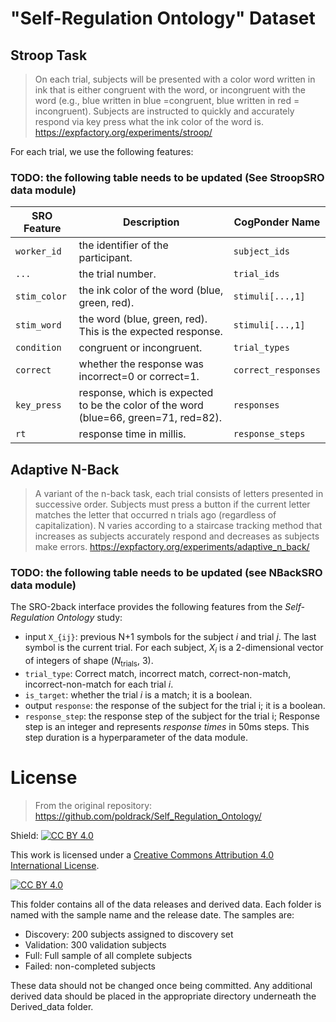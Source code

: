 
# "Self-Regulation Ontology" Dataset

## Stroop Task

> On each trial, subjects will be presented with a color word written in ink that is either congruent with the word, or incongruent with the word (e.g., blue written in blue =congruent, blue written in red = incongruent). Subjects are instructed to quickly and accurately respond via key press what the ink color of the word is.
https://expfactory.org/experiments/stroop/


For each trial, we use the following features:

### TODO: the following table needs to be updated (See StroopSRO data module)

SRO Feature | Description | CogPonder Name
---|---|---|
`worker_id` | the identifier of the participant. | `subject_ids`
`...` | the trial number. | `trial_ids`
`stim_color` | the ink color of the word (blue, green, red). | `stimuli[...,1]`
`stim_word` | the word (blue, green, red). This is the expected response. | `stimuli[...,1]`
`condition` | congruent or incongruent. | `trial_types`
`correct` | whether the response was incorrect=0 or correct=1. | `correct_responses`
`key_press` | response, which is expected to be the color of the word (blue=66, green=71, red=82). | `responses`
`rt` | response time in millis. | `response_steps`



## Adaptive N-Back

> A variant of the n-back task, each trial consists of letters presented in successive order. Subjects must press a button if the current letter matches the letter that occurred n trials ago (regardless of capitalization). N varies according to a staircase tracking method that increases as subjects accurately respond and decreases as subjects make errors. https://expfactory.org/experiments/adaptive_n_back/

### TODO: the following table needs to be updated (see NBackSRO data module)

The SRO-2back interface provides the following features from the *Self-Regulation Ontology* study:

- input `X_{ij}`: previous N+1 symbols for the subject $i$ and trial $j$. The last symbol is the current trial. For each subject, $X_i$ is a 2-dimensional vector of integers of shape ($N_{\text{trials}}$, 3).
- `trial_type`: Correct match, incorrect match, correct-non-match, incorrect-non-match for each trial $i$.
- `is_target`: whether the trial $i$ is a match; it is a boolean.
- output `response`: the response of the subject for the trial i; it is a boolean.
- `response_step`: the response step of the subject for the trial i; Response step is an integer and represents *response times* in 50ms steps. This step duration is a hyperparameter of the data module.

# License

> From the original repository: https://github.com/poldrack/Self_Regulation_Ontology/

Shield: [![CC BY 4.0][cc-by-shield]][cc-by]

This work is licensed under a
[Creative Commons Attribution 4.0 International License][cc-by].

[![CC BY 4.0][cc-by-image]][cc-by]

[cc-by]: http://creativecommons.org/licenses/by/4.0/
[cc-by-image]: https://i.creativecommons.org/l/by/4.0/88x31.png
[cc-by-shield]: https://img.shields.io/badge/License-CC%20BY%204.0-lightgrey.svg


This folder contains all of the data releases and derived data. 
Each folder is named with the sample name and the release date. The samples are:
* Discovery: 200 subjects assigned to discovery set
* Validation: 300 validation subjects
* Full: Full sample of all complete subjects
* Failed: non-completed subjects

These data should not be changed once being committed.  Any additional derived data should be placed in the appropriate
directory underneath the Derived_data folder.